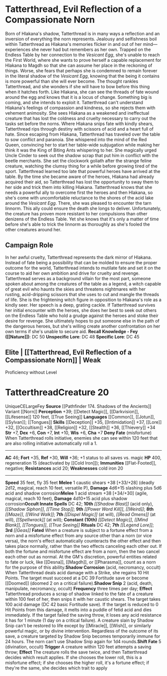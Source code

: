 ﻿---
ac: '46'
alignment: CE
all_resistance: null
burrow_speed: null
charisma: '+7'
climb_speed: null
constitution: '+7'
creature_ability:
- Deny Fate
- Fated
- Shadow Corrosion
- Shadow Snip
- Shift Fate
creature_family: null
description: "Born of Hlakana's shadow, Tatterthread is in many ways a reflection\
  \ and an inversion of everything the norn represents. Jealousy and selfishness boil\
  \ within Tatterthread as Hlakana's memories flicker in and out of her mind\u2014\
  experiences she never had but remembers as her own. Trapped on the Endless Table\
  \ by her connection to the <i>Vesicant Egg</i>, she's unable to reach the First\
  \ World, where she wants to prove herself a capable replacement for Hlakana to Magdh\
  \ so that she can assume her place in the reckoning of things.<br/><br/> Worse,\
  \ she fears that perhaps she is condemned to remain forever in the literal shadow\
  \ of the <i>Vesicant Egg</i>, knowing that the being it contains is more powerful\
  \ than she will ever become. The thought rankles Tatterthread, and she wonders if\
  \ she will have to bow before this thing when it hatches forth. Like Hlakana, she\
  \ can see the threads of fate wound around the egg and knows that it is a locus\
  \ of change. Something big is coming, and she intends to exploit it.<br/><br/> Tatterthread\
  \ can't understand Hlakana's feelings of compassion and kindness, so she rejects\
  \ them with vehement animosity. She sees Hlakana as a weakened and ineffectual creature\
  \ that has lost the coldness and cruelty necessary to carry out the tasks set before\
  \ the norns. Where Hlakana snips fate with kindly shears, Tatterthread rips through\
  \ destiny with scissors of acid and a heart full of hate.<br/><br/> Since escaping\
  \ from Hlakana, Tatterthread has traveled over the table to sow conflict and paranoia.\
  \ She whispered into the mind of the Red Queen, convincing her to start her table-wide\
  \ subjugation while making her think it was the King of Biting Ants whispering to\
  \ her. She magically urged Uncle Cinder to seek out the shadow scrap that put him\
  \ in conflict with the beetle merchants. She set the clockwork goliath after the\
  \ strange feline creature, watching the clumsy thing for a while before growing\
  \ tired of the sport.<br/><br/> Tatterthread learned too late that powerful heroes\
  \ have arrived at the table. By the time she became aware of the heroes, Hlakana\
  \ had already acquired their aid, so Tatterthread has lost the opportunity to sway\
  \ them to her side and trick them into killing Hlakana. Tatterthread knows that\
  \ she needs a powerful ally to overcome first the heroes and then Hlakana, so she's\
  \ come with uncomfortable reluctance to the shores of the acid lake around the <i>Vesicant\
  \ Egg</i>. There, she was pleased to encounter the tarn linnorm. This ally could\
  \ ensure the death she longs to deliver. Unfortunately, the creature has proven\
  \ more resistant to her compulsions than other denizens of the Endless Table. Yet\
  \ she knows that it's only a matter of time before she's able to trick the linnorm\
  \ as thoroughly as she's fooled the other creatures around her."
dexterity: '+6'
element: null
fly_speed: '35'
fortitude: '+35'
hardness: null
hp: '400'
id: '1834'
immunity:
- '[[DATABASE/condition/Flat-Footed|flat-footed]]'
- '[[DATABASE/trait/Negative|negative]]'
intelligence: '+10'
land_speed: '35'
language:
- '[[DATABASE/language/Common|Common]]'
- '[[DATABASE/language/Jotun|Jotun]]'
- '[[DATABASE/language/Sylvan|Sylvan]] ; [[DATABASE/spell/Tongues|tongues]]'
level: '20'
max_speed: '35'
name: Tatterthread
perception: '+39'
rarity: Unique
reflex: '+30'
resistance:
- '[[DATABASE/trait/Acid|acid]] 20'
rus_type_level: null
school: null
sense:
- '[[DATABASE/spell/Detect Magic|detect magic]]'
- '[[DATABASE/monsterability/Darkvision|greater darkvision]]'
- '[[DATABASE/monsterability/Lifesense|lifesense]] 120 feet'
- '[[DATABASE/spell/True Seeing|true seeing]]'
size: Large
skill:
- '[[DATABASE/skill/Deception|Deception]] +35'
- '[[DATABASE/skill/Intimidation|Intimidation]] +37'
- '[[DATABASE/skill/Lore|Lore (all)]] +32'
- '[[DATABASE/skill/Occultism|Occultism]] +38'
- '[[DATABASE/skill/Religion|Religion]] +32'
- '[[DATABASE/skill/Stealth|Stealth]] +36'
- '[[DATABASE/skill/Thievery|Thievery]] +34'
source: '[[DATABASE/source/Pathfinder 174. Shadows of the Ancients|Pathfinder #174:
  Shadows of the Ancients]]'
speed:
- 35 feet
- fly 35 feet
spell:
- '[[DATABASE/spell/Detect Magic|Detect Magic]]'
- '[[DATABASE/spell/Dispel Magic|DispelMagic]]'
- '[[DATABASE/spell/Maze|Maze]]'
- '[[DATABASE/spell/Mind Blank|Mind Blank]]'
- '[[DATABASE/spell/Power Word Kill|Power Word Kill]]'
- '[[DATABASE/spell/Read Omens|Read Omens]]'
- '[[DATABASE/spell/Shadow Blast|Shadow Blast]]'
- '[[DATABASE/spell/Shadow Siphon|Shadow Siphon]]'
- '[[DATABASE/spell/Spellwrack|Spellwrack]]'
- '[[DATABASE/spell/Time Stop|TimeStop]]'
- '[[DATABASE/spell/Tongues|Tongues]]'
- '[[DATABASE/spell/True Seeing|True Seeing]]'
- '[[DATABASE/spell/Weird|Weird]]'
- '[[DATABASE/spell/Wind Walk|Wind Walk]]'
strength: '+7'
strength_req: '7'
strongest_save:
- Will
swim_speed: null
trait:
- '[[DATABASE/trait/Fey|Fey]]'
- '[[DATABASE/trait/Unique|Unique]]'
type: Creature
vision: Greater darkvision
weakest_save:
- Reflex
weakness:
- cold iron 20
will: '+36'
wisdom: '+6'

---
# Tatterthread, Evil Reflection of a Compassionate Norn

Born of Hlakana's shadow, Tatterthread is in many ways a reflection and an inversion of everything the norn represents. Jealousy and selfishness boil within Tatterthread as Hlakana's memories flicker in and out of her mind—experiences she never had but remembers as her own. Trapped on the Endless Table by her connection to the _Vesicant Egg_, she's unable to reach the First World, where she wants to prove herself a capable replacement for Hlakana to Magdh so that she can assume her place in the reckoning of things.
 Worse, she fears that perhaps she is condemned to remain forever in the literal shadow of the _Vesicant Egg_, knowing that the being it contains is more powerful than she will ever become. The thought rankles Tatterthread, and she wonders if she will have to bow before this thing when it hatches forth. Like Hlakana, she can see the threads of fate wound around the egg and knows that it is a locus of change. Something big is coming, and she intends to exploit it.
 Tatterthread can't understand Hlakana's feelings of compassion and kindness, so she rejects them with vehement animosity. She sees Hlakana as a weakened and ineffectual creature that has lost the coldness and cruelty necessary to carry out the tasks set before the norns. Where Hlakana snips fate with kindly shears, Tatterthread rips through destiny with scissors of acid and a heart full of hate.
 Since escaping from Hlakana, Tatterthread has traveled over the table to sow conflict and paranoia. She whispered into the mind of the Red Queen, convincing her to start her table-wide subjugation while making her think it was the King of Biting Ants whispering to her. She magically urged Uncle Cinder to seek out the shadow scrap that put him in conflict with the beetle merchants. She set the clockwork goliath after the strange feline creature, watching the clumsy thing for a while before growing tired of the sport.
 Tatterthread learned too late that powerful heroes have arrived at the table. By the time she became aware of the heroes, Hlakana had already acquired their aid, so Tatterthread has lost the opportunity to sway them to her side and trick them into killing Hlakana. Tatterthread knows that she needs a powerful ally to overcome first the heroes and then Hlakana, so she's come with uncomfortable reluctance to the shores of the acid lake around the _Vesicant Egg_. There, she was pleased to encounter the tarn linnorm. This ally could ensure the death she longs to deliver. Unfortunately, the creature has proven more resistant to her compulsions than other denizens of the Endless Table. Yet she knows that it's only a matter of time before she's able to trick the linnorm as thoroughly as she's fooled the other creatures around her.

## Campaign Role

In her awful cruelty, Tatterthread represents the dark mirror of Hlakana. Instead of fate being a possibility that can be molded to ensure the proper outcome for the world, Tatterthread intends to mutilate fate and set it on the course to aid her own ambition and drive for cruelty and revenge.
 Tatterthread serves as a background villain for the most part, someone spoken about among the creatures of the table as a legend, a witch capable of great evil who haunts the skies and threatens nightmares with her rusting, acid-dripping scissors that she uses to cut and mangle the threads of life. She is the frightening witch figure in opposition to Hlakana's role as a kindly seer. Her speech is a deep, grating cackle.
 If Tatterthread survives her initial encounter with the heroes, she does her best to seek out others on the Endless Table who hold a grudge against the heroes and stoke their desire for revenge. She ultimately hopes to put someone else in the path of the dangerous heroes, but she's willing create another confrontation on her own terms if she's unable to secure aid.
**Recall Knowledge - Fey ([[Nature]])**: DC 50
**Unspecific Lore**: DC 48
**Specific Lore**: DC 45

## Elite | [[Tatterthread, Evil Reflection of a Compassionate Norn]] | Weak
Proficiency without Level

# Tatterthread<span class="item-type">Creature 20</span>

<span class="trait-unique item-trait">Unique</span><span class="trait-alignment item-trait">CE</span><span class="trait-size item-trait">Large</span><span class="item-trait">Fey</span>
**Source** [[Pathfinder 174. Shadows of the Ancients]]
Variant [[Norn]]
**Perception** +39; [[Detect Magic]], [[Darkvision]], [[Lifesense]] 120 feet, [[True Seeing]]
**Languages** [[Common]], [[Jotun]], [[Sylvan]]; [[Tongues]]
**Skills** [[Deception]] +35, [[Intimidation]] +37, [[Lore]] +32, [[Occultism]] +38, [[Religion]] +32, [[Stealth]] +36, [[Thievery]] +34
**Str** +7, **Dex** +6, **Con** +7, **Int** +10, **Wis** +6, **Cha** +7
**Deny Fate** (misfortune) When Tatterthread rolls initiative, enemies she can see within 120 feet that are also rolling initiative automatically roll a 1.

---
**AC** 46; **Fort** +35, **Ref** +30, **Will** +36; +1 status to all saves vs. magic
**HP** 400, regeneration 15 (deactivated by [[Cold Iron]]); **Immunities** [[Flat-Footed]], negative; **Resistances** acid 20; **Weaknesses** cold iron 20

---
**Speed** 35 feet, fly 35 feet
<span class="in-box-ability">**Melee** <span class="action-icon">1</span> caustic shears +38 [+33/+28] (deadly 2d12, magical, reach 10 feet, versatile P), **Damage** 4d6+15 slashing plus 5d6 acid and shadow corrosion</span><span class="in-box-ability">**Melee** <span class="action-icon">1</span> acid stream +38 [+34/+30] (agile, magical, reach 10 feet), **Damage** 4d10+15 acid plus shadow corrosion</span>**Occult Innate Spells** DC 42; **10th** _[[Shadow Blast]]_ (acid only), _[[Shadow Siphon]]_, _[[Time Stop]]_; **9th** _[[Power Word Kill]]_, _[[Weird]]_; **8th** _[[Maze]]_, _[[Wind Walk]]_; **7th** _[[Dispel Magic]]_ (at will), _[[Read Omens]]_ (at will), _[[Spellwrack]]_ (at will); **Constant** **(10th)** _[[Detect Magic]]_, _[[Mind Blank]]_, _[[Tongues]]_, _[[True Seeing]]_
**Rituals** DC 42; **7th** _[[Legend Lore]]_; **3rd** _[[Geas]]_
<span class="in-box-ability">**Fated** When a creature is subject to a fortune effect from a norn and a misfortune effect from any source other than a norn (or vice versa), the norn's effect automatically counteracts the other effect and then takes place normally, rather than the two effects canceling each other out. If both the fortune and misfortune effect are from a norn, then the two cancel each other out as normal. At the GM's discretion, powerful entities related to fate or luck, like [[Desna]], [[Magdh]], or [[Pharasma]], count as a norn for the purpose of this ability.</span><span class="in-box-ability">**Shadow Corrosion** (acid, necromancy, occult) When Tatterthread deals acid damage with a Strike, she regains 10 Hit Points. The target must succeed at a DC 39 Fortitude save or become [[Doomed]] (doomed 2 on a critical failure).</span><span class="in-box-ability">**Shadow Snip** <span class="action-icon">2</span> (acid, death, manipulate, necromancy, occult) **Frequency** three times per day; **Effect** Tatterthread produces a scrap of shadow linked to the fate of a creature within 100 feet of her, then snips it with her caustic shears. The target takes 100 acid damage (DC 42 basic Fortitude save). If the target is reduced to 0 Hit Points from this damage, it melts into a puddle of fetid acid and dies immediately. If the target failed the saving throw, it loses any acid resistance it has for 1 minute (1 day on a critical failure). A creature slain by Shadow Snip can't be restored to life except by [[Miracle]], [[Wish]], or similarly powerful magic, or by divine intervention. Regardless of the outcome of its save, a creature targeted by Shadow Snip becomes temporarily immune for 24 hours. The norn can't use Shadow Snip again for 1d4 rounds.</span><span class="in-box-ability">**Shift Fate** <span class="action-icon">5</span> (divination, occult) **Trigger** A creature within 120 feet attempts a saving throw; **Effect** The creature rolls the save twice, and then Tatterthread decides which result applies. If she chooses the lower roll, this is a misfortune effect; if she chooses the higher roll, it's a fortune effect; if they're the same, she decides which trait to apply</span>